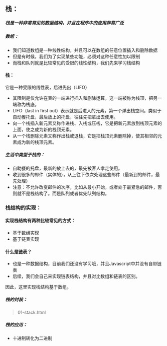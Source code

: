 ## 栈：

##### 栈是一种非常常见的数据结构，并且在程序中的应用非常广泛

##### 数组：

- 我们知道数组是一种线性结构，并且可以在数组的任意位置插入和删除数据
- 但是有时候，我们为了实现某些功能，必须对这种任意性加以限制
- 而栈和队列就是比较常见的受限的线性结构，我们先来学习栈结构

#### 栈：

它是一种受限的线性表，后进先出（LIFO）

- 其限制是仅允许在表的一端进行插入和删除运算，这一端被称为栈顶，把另一端称为栈底。
- LIFO（last in first out）表示就是后进入的元素，第一个弹出栈空间。类似于自动餐托盘，最后放上的托盘，往往先把拿出去使用。
- 向一个栈插入新元素又称作进栈、入栈或压栈，它是把新元素放到栈顶元素的上面，使之成为新的栈顶元素。
- 从一个栈删除元素又称作出栈或退栈，它是把栈顶元素删除掉，使其相邻的元素成为新的栈顶元素。

##### 生活中类型于栈的：

- 自助餐的托盘，最新的放上去的，最先被客人拿走使用。
- 收到很多的邮件（实体的），从上往下依次处理这些邮件（最新到的邮件，最先处理）
- 注意：不允许改变邮件的次序，比如从最小开始，或者处于最紧急的邮件，否则就不是栈结构了。而是队列或者优先队列结构。

### 栈结构的实现：

#### 实现栈结构有两种比较常见的方式：

- 基于数组实现
- 基于链表实现

#### 什么是链表？

- 也是一种数据结构，目前我们还没有学习哦，并且Javascript中并没有自带链表
- 后续，我们会自己来实现链表结构，并且对比数组和链表的区别。

因此，这里实现栈结构基于数组。

##### 栈的封装：

> 01-stack.html

##### 栈的应用：

- 十进制转化为二进制



